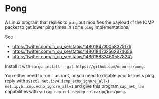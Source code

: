 # Pong

A Linux program that replies to `ping` but modifies the payload of the ICMP
packet to get lower ping times in some `ping` implementations.

See
- https://twitter.com/m_ou_se/status/1480184730058375176
- https://twitter.com/m_ou_se/status/1480184732562374656
- https://twitter.com/m_ou_se/status/1480188334605578242

Install it with `cargo install --git https://github.com/m-ou-se/pong`.

You either need to run it as root, or you need to disable your kernel's ping
reply with `sysctl net.ipv4.icmp_echo_ignore_all=1 net.ipv6.icmp.echo_ignore_all=1`
and give this program `cap_net_raw` capabilities with `setcap cap_net_raw=ep ~/.cargo/bin/pong`.
